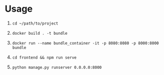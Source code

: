# Usage

1. `cd ~/path/to/project`

2. `docker build . -t bundle`

3. `docker run --name bundle_container -it -p 8080:8080 -p 8000:8000 bundle`

4. `cd frontend && npm run serve`

5. `python manage.py runserver 0.0.0.0:8000`

